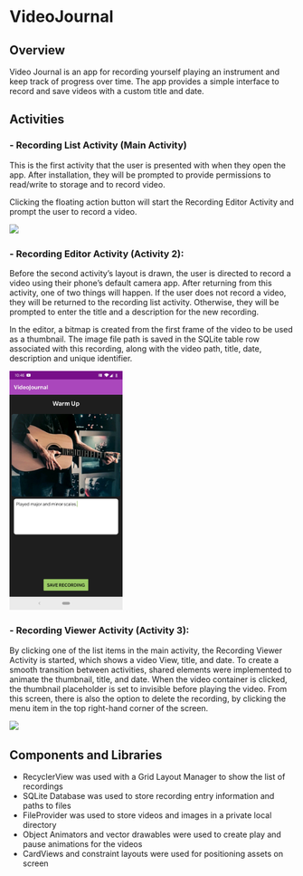 # VideoJournal

## Overview

Video Journal is an app for recording yourself playing an instrument and keep track of progress over time.
The app provides a simple interface to record and save videos with a custom title and date.

## Activities

### - Recording List Activity (Main Activity)
This is the first activity that the user is presented with when they open the app. After installation, they will be prompted to provide permissions to read/write to storage and to record video.

Clicking the floating action button will start the Recording Editor Activity and prompt the user to record a video.

<img src="/media/selecting items.gif" width="200"> 

### - Recording Editor Activity (Activity 2):
Before the second activity’s layout is drawn, the user is directed to record a video using their phone’s default camera app. After returning from this activity, one of two things will happen. If the user does not record a video, they will be returned to the recording list activity. Otherwise, they will be prompted to enter the title and a description for the new recording. 

In the editor, a bitmap is created from the first frame of the video to be used as a thumbnail. The image file path is saved in the SQLite table row associated with this recording, along with the video path, title, date, description and unique identifier.

<img src="/media/new entry screenshot.jpg" width="200"> 

### - Recording Viewer Activity (Activity 3):
By clicking one of the list items in the main activity, the Recording Viewer Activity is started, which shows a video View, title, and date. To create a smooth transition between activities, shared elements were implemented to animate the thumbnail, title, and date. When the video container is clicked, the thumbnail placeholder is set to invisible before playing the video. From this screen, there is also the option to delete the recording, by clicking the menu item in the top right-hand corner of the screen.

<img src="/media/playing playing.gif" width="200"> 

## Components and Libraries

- RecyclerView was used with a Grid Layout Manager to show the list of recordings
- SQLite Database was used to store recording entry information and paths to files
- FileProvider was used to store videos and images in a private local directory 
- Object Animators and vector drawables were used to create play and pause animations for the videos
- CardViews and constraint layouts were used for positioning assets on screen
